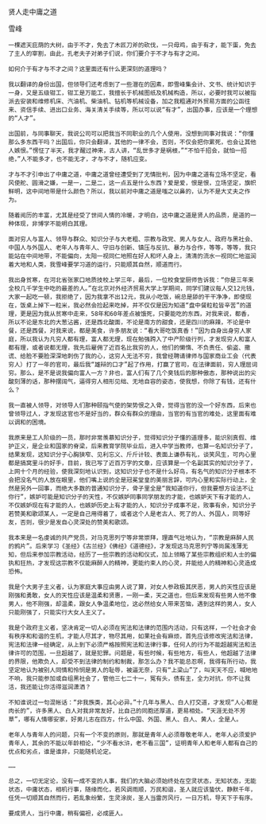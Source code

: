 贤人走中庸之道

雪峰


    一棵遮天庇荫的大树，由于不才，免去了木匠刀斧的砍伐，一只母鸡，由于有才，能下蛋，免去了主人的宰割，由此，孔老夫子对弟子们说，你们要介于不才与有才之间。

    如何介于有才与不才之间？这里面还有什么更深刻的道理吗？

    我以翻译的身份出国，但领导们还考虑到了一些潜在的因素，即雪峰集会计、文书、统计知识于一身，又是五级钳工，钳工是万能工，我擅长于机械图纸及机械构造，所以，必要时我可以被指派去安装和维修机床、汽油机、柴油机、钻机等机械设备，加之我粗通对外贸易方面的公函往来、资信手续、进出口业务、海关清关手续等，所以可以说“有才”，出国办事，应该是一个理想的“人才”。

    出国前，与同事聊天，我说公司可以把我当不同职业的几个人使用，没想到同事对我说：“你懂那么多东西干吗？出国后，你只会翻译，其他的一律不会，否则，不仅会把你累死，也会让其他人嫉恨。”愣怔了半天，我才醒过神来，古人讲，“乱世多才是祸根，”“不怕千招会，就怕一招绝，”人不能多才，也不能无才，才与不才，随机应变。

    才与不才引申出了中庸之道，中庸之道曾经遭受到了无情批判，因为中庸之道有立场不坚定，看风使舵、圆滑之嫌，一是一，二是二，这一点五是什么东西？爱是爱，恨是恨，立场坚定，旗帜鲜明，这中间地带是什么颜色？所以，我以前对中庸之道是嗤之以鼻的，认为不是大丈夫之作为。

    随着阅历的丰富，尤其是经受了世间人情的冷暖，才明白，这中庸之道是贤人的品质，是道的一种体现，非博学不能明白其理。

    面对穷人与富人、领导与群众、知识分子与大老粗、宗教与政党、男人与女人、政府与黑社会、中国人与外国人、老年人与青年人、守旧与创新、镇压与反抗、暴力与合作，等等，等等，我只能站在中间地带，不能偏向，太阳一视同仁地照在好人和坏人身上，清清的流水一视同仁地滋润着大地和人类，我雪峰要学习道的运行，只能顺其自然，顺道而行。

    我出身贫寒，在河北省张家口地质技校上学三年，最后，一位校食堂厨师告诉我：“你是三年来全校几千学生中吃的最差的人。”在北京对外经济贸易大学上学期间，同学们建议每人交12元钱，大家一起吃一顿，我拒绝了，因为我拿不出12元，我从小吃饭，碗总是舔的干干净净，即使现在，饭桌上掉下一粒米，我必然会捡起来吃掉，并不仅仅是因为知道“盘中餐粒粒皆辛苦”的道理，更是因为我从贫寒中走来，58年和60年差点被饿死，只要能吃的东西，对我来说，都香，所以不论是东北的大葱沾酱，还是西北酸面，不论是南方的甜食，还是四川的麻辣，不论是中餐，还是西餐，对我来说，都是美食，许多朋友说：“看大哥吃饭真香！”因为自身出身穷人家庭，所以我认为凡穷人都有理，富人都无理，现在勉强跨入了中产阶级行列，才发现穷人和富人都有理，或者说都无理，我先后雇佣了近百名比我穷的人，他们的懒惰、不负责任、偷盗、撒谎、给脸不要脸深深地刺伤了我的心，这穷人无法不穷，我曾经聘请律师与国家商业工会（代表穷人）打了一年的官司，最后我“雄辩的口才”起了作用，打赢了官司，在法律面前，穷人理屈词穷。那么，是不是说我偏向富人一方？非也，富人们有了几个臭钱后的那种傲态，那种说出的尖酸刻薄的话，那种摆阔气，逼得穷人相形见绌、无地自容的姿态，使我想，你除了有钱，还有什么？

    我一直被人领导，对领导人们那种颐指气使的架势恨之入骨，觉得当官的没一个好东西，后来也曾领导过人，才发现这官也不是好当的，群众有群众的理由，当官的有当官的难处，这里面有难以调和的困境。

    我原来是工人阶级的一员，那时非常羡慕知识分子，觉得知识分子懂的道理多，能识别真假、维护正义，是企业和国家的脊梁，后来教育学院毕业后，进入中学当教师，也算一名知识分子了，结果发现，这知识分子心胸狭窄、见利忘义、斤斤计较、表面上谦恭有礼，谈笑风生，可内心里都是搞窝里斗的好手，目前，我已写了近百万字的文章，应该算是一个名副其实的知识分子了，上网十个月的经验，使我深刻地认识到，这知识分子也不是什么好鸟，有名气的知识分子根本不会把没名气的人放在眼里，他们嘴上说的全是冠冕堂皇的美丽言辞，可内心里和实际行动上，全然是另外一回事，而绝大多数的普通知识分子，骨子里全是“我知道你行，但我要想方设法不让你行”，嫉妒可能是知识分子的天性，不仅嫉妒同事同学朋友的才能，也嫉妒天下有才能的人，不仅嫉妒现在有才能的人，也嫉妒历史上有才能的人，知识分子成事不足，败事有余，知识分子若赞美和歌颂某人，一定是自己用得着了，或者这个人是老古人、死了的人、外国人，同等好友，否则，很少是发自心灵深处的赞美和歌颂。

    我本来是一名虔诚的共产党员，对马克思列宁等非常崇拜，理直气壮地认为，“宗教是麻醉人民的鸦片”。后来学习《圣经》《古兰经》《佛经》《道德经》，才发现这马克思列宁等尚属浅薄无知，但后来参加宗教活动，经历了一些宗教的活动和仪式，加上领略了某些宗教组织和人士的偏执和狂热，才发现这宗教不仅能麻醉人的精神，更能约束人的心灵，并能给人的精神和心灵造成恐怖。

    我是个大男子主义者，认为家庭大事应由男人说了算，对女人参政极其厌恶，男人的天性应该是刚强和勇敢，女人的天性应该是温柔和贤惠，一刚一柔，天之道也，但后来发现有些男人他不像男人，他不刚强，却温柔，跟女人争温柔地位，这必然给女人带来苦恼，遇到这样的男人，女人只能刚强了，只能实行大女人主义了。

    我是个政府主义者，坚决肯定一切人必须在宪法和法律的范围内活动，只有这样，一个社会才会有秩序和和谐的生机，才能人尽其才，物尽其用，如果社会有麻烦，首先应该修改宪法和法律，宪法和法律一经确定，从上到下必须严格按照宪法和法律行事，任何人的行为不能超越宪法和法律许可的范围，一旦超越了，就是犯罪。问题是，有些时候，有些地方，有些人，他超越了法律的界限，他欺负人，却受不到法律的制约和制裁，那怎么办？我不能总忍啊，我得有所行动，我坚定地认为被别人同情和怜悯是男人的耻辱，被逼无奈，只有“上梁山”了，叫天天不应，喊地地不响，我只能参加或自组黑社会了，管他三七二十一，冤有头，债有主，全力对抗，你不让我活，我还能让你活得滋润潇洒？

    不知谁说过一句混帐话：“非我族类，其心必异。”十几年与黑人、白人打交道，才发现“人心都是肉长的”，许多黑人、白人对我非常友好，比自己的同胞还厚道，更易相处。“天涯无处不芳草”，哪有人情哪安家，好男儿志在四方，什么中国、外国、黑人、白人、黄人，全是人。

    老年人与青年人的问题，只有一个不变的原则，那就是青年人必须尊敬老年人，老年人必须爱护青年人，其余的不能以年龄相论，“少不看水浒，老不看三国”，证明青年人和老年人都有自己的优点和劣点，谁是谁非，只能随机论定。

    ……

    总之，一切无定论，没有一成不变的人事，我们的大脑必须始终处在空灵状态，无知状态，无能状态，中庸状态，相机行事，随缘而化，若风调雨顺，万民和谐，圣人就应该蛰伏，静默千年，任凭一切顺其自然而行，若乱象纷繁，生灵涂炭，圣人当雷厉风行，一日万机，导天下于有序。

    要成贤人，当行中庸，稍有偏袒，必成匪人。



